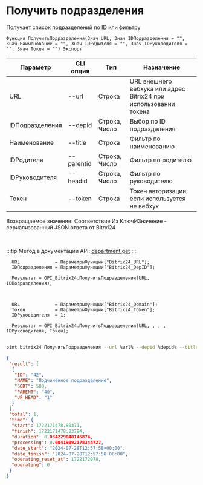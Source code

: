 ﻿---
sidebar_position: 3
---

# Получить подразделения
 Получает список подразделений по ID или фильтру



`Функция ПолучитьПодразделения(Знач URL, Знач IDПодразделения = "", Знач Наименование = "", Знач IDРодителя = "", Знач IDРуководителя = "", Знач Токен = "") Экспорт`

  | Параметр | CLI опция | Тип | Назначение |
  |-|-|-|-|
  | URL | --url | Строка | URL внешнего вебхука или адрес Bitrix24 при использовании токена |
  | IDПодразделения | --depid | Строка, Число | Выбор по ID подразделения |
  | Наименование | --title | Строка | Фильтр по наименованию |
  | IDРодителя | --parentid | Строка, Число | Фильтр по родителю |
  | IDРуководителя | --headid | Строка, Число | Фильтр по руководителю |
  | Токен | --token | Строка | Токен авторизации, если используется не вебхук |

  
  Возвращаемое значение:   Соответствие Из КлючИЗначение - сериализованный JSON ответа от Bitrxi24

<br/>

:::tip
Метод в документации API: [department.get](https://dev.1c-bitrix.ru/rest_help/departments/department_get.php)
:::
<br/>


```bsl title="Пример кода"
  URL             = ПараметрыФункции["Bitrix24_URL"];
  IDПодразделения = ПараметрыФункции["Bitrix24_DepID"];
  
  Результат = OPI_Bitrix24.ПолучитьПодразделения(URL, IDПодразделения);
  
  
  
  URL             = ПараметрыФункции["Bitrix24_Domain"];
  Токен           = ПараметрыФункции["Bitrix24_Token"];
  IDРуководителя  = 1;
  
  Результат = OPI_Bitrix24.ПолучитьПодразделения(URL, , , , IDРуководителя, Токен);
```
	


```sh title="Пример команды CLI"
    
oint bitrix24 ПолучитьПодразделения --url %url% --depid %depid% --title %title% --parentid %parentid% --headid %headid% --token %token%

```

```json title="Результат"
{
 "result": [
  {
   "ID": "42",
   "NAME": "Подчиненное подразделение",
   "SORT": 500,
   "PARENT": "40",
   "UF_HEAD": "1"
  }
 ],
 "total": 1,
 "time": {
  "start": 1722171478.80371,
  "finish": 1722171478.83794,
  "duration": 0.034229040145874,
  "processing": 0.00419092178344727,
  "date_start": "2024-07-28T12:57:58+00:00",
  "date_finish": "2024-07-28T12:57:58+00:00",
  "operating_reset_at": 1722172078,
  "operating": 0
 }
}
```
